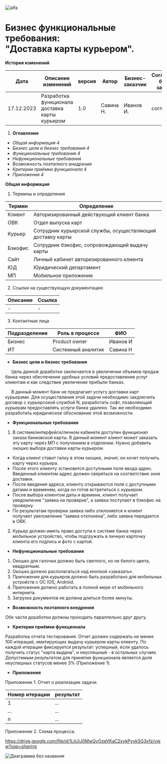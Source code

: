 ![alfa](https://github.com/Nataella/Grace/assets/151657470/14336400-42c9-4cf9-b231-7570decb876d)



#  Бизнес функциональные требования:  <br>  "Доставка карты курьером". #

**История изменений**


|Дата|Описание изменений|версия|Автор|Бизнес-заказчик|Согласование бизнес-заказчика|
|----|-------------------|--------|-----------|------------------|-----------------------------------|
|17.12.2023|Разработка функционала доставка карты курьером|1.0|Савина Н.|Иванов И.|согласовано

1. **Оглавление**
 
*	*Общая информация	4*  
*	*Бизнес цели и бизнес требования	4*  
*  	*Функциональные требования	4*  
*	*Нефункциональные требования*  
*	*Возможность поэтапного внедрения*  
*	*Критерии приёмки функционала	4*  
*	*Приложения	4*  

**Общая информация**
1. Термины и определения
  
|Термин|Определение|
|----|-------------------------------------------------------------------------------------------|
|Клиент|Авторизированный действующий клиент банка|
|ОВК|Отдел выпуска карт|
|Курьер|Сотрудник курьерской службы, осуществляющий доставку карты|
|Бэкофис|Сотрудник бэкофис, сопровождающий выдачу карты|
|Сайт|Личный кабинет авторизированного клиента|
|ЮД|Юридический департамент|
|МП|Мобильное приложение|

2. Ссылки на существующую документацию

|Описание|Ссылка|
|----|-------------------------------------------------------------------------------------------|
|  - |  -  |

3. Контактные лица

|Подразделение|Роль в процессе |ФИО|
|----|-------------------|-------------------|
|Бизнес|Product owner|Иванов И|
|ИТ|Системный аналитик|Савина Н|

* **Бизнес цели и бизнес требования**

&nbsp;&nbsp;&nbsp;&nbsp; Цель данной доработки заключается в увеличении объемов продаж банка через обеспечение удобных условий предоставления услуг клиентам и как следствие увеличение прибыли банках. 

&nbsp;&nbsp;&nbsp;&nbsp; В данный момент банк не предлагает услугу доставки карт курьерами. Для осуществления этой задачи необходимо закдлючить договор с курьерсокой службой N, разработать софт, позволяющий курьерам предоставлять услуги банка удалено. Так же необходимо разработать юридическое обоснование этой возможности.

* **Функциональные требования**

1.	В системе/интерфейсе/личном кабинете доступен функционал заказа банковской карты. В данный момент клиент может заказать эту карту через МП с получением в отделении. Нужно добавить окошко выбора доставки карты курьером.
- Когда клиент ставит галку в этом окошке, значит, он хочет получить карту через курьера.
- После этого клиенту зстановится доступными поля ввода адрес. Введенный клиентом адрес должен сверяться на соответствие зоне доставки.
- После введения адреса, клиенту открываются поля с доступными датами и временем, когда он готов встретиться с курьером.
- После выбора клиентом даты и времени, клиент получает уведомление "заявка на проверке", а заявка поступает в бэкофис на проверку.
- По результатам проверки заявка либо отклоняется и клиент получает увеломление "заявка отклонена", либо заявка передается в ОВК.

2.	Курьер должен иметь право доступа к системе банка через мобильное устройство, чтобы подгружать в личную карточку клиента его подпись и фото с картой.

*	**Нефункциональные требования**

1. Окошко для галочки должно быть светлого, но не белого цвета, квадратным.
2. Окошко должно располагаться над кнопкой «заказать».
3. Приложение для курьеров должно быть разработано для мобильных устройств с ОС IOS, Android. 
4. Приложение должно работать в полной мере от мобильного интернета. 
5. Загрузка документов не должна длиться более минуты.

*	**Возможность поэтапного внедрения**

  Обе части доработки должны проходить параллельно друг другу. 

*	**Критерии приёмки функционала**

Разработка отчета тестирования. Отчет должен содержать не менее 100 итераций, имитирующих выдачу курьером карты клиенту. По каждой итерации фиксируется результат: успешный, если удалось получить статус "карта выдана", и неуспешный - в остальных случаях. Допустимым результатом для принятия функционала является доля неуспешных статусов менее 3% (Приложение 1). 


*	**Приложения**
	
Приложение 1. Отчет о реализации задачи.

|Номер итерации|результат|
|----|-------------------------------------------------------------------------------------------|
|  1 |  ...  |
|  ... |  ...  |
|  n |  ...  |

Приложение 2. Схема процесса.

<https://drive.google.com/file/d/1LitJiJ0MwQyOzeVKaC2xykPyvkSG3vfz/view?usp=sharing>

![Диаграмма без названия](https://github.com/Nataella/Grace/assets/151657470/a7bee480-4944-4d7d-a971-a854de916b29)



